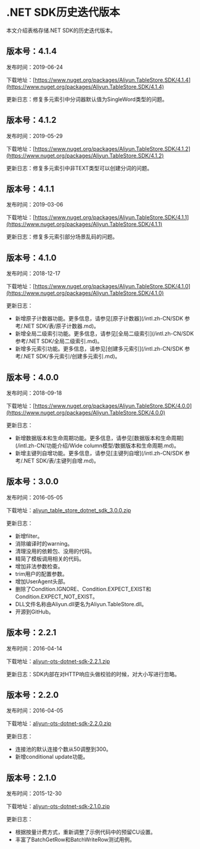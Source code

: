 # .NET SDK历史迭代版本

本文介绍表格存储.NET SDK的历史迭代版本。

## 版本号：4.1.4

发布时间：2019-06-24

下载地址：[https://www.nuget.org/packages/Aliyun.TableStore.SDK/4.1.4](https://www.nuget.org/packages/Aliyun.TableStore.SDK/4.1.4)

更新日志：修复多元索引中分词器默认值为SingleWord类型的问题。

## 版本号：4.1.2

发布时间：2019-05-29

下载地址：[https://www.nuget.org/packages/Aliyun.TableStore.SDK/4.1.2](https://www.nuget.org/packages/Aliyun.TableStore.SDK/4.1.2)

更新日志：修复多元索引中非TEXT类型可以创建分词的问题。

## 版本号：4.1.1

发布时间：2019-03-06

下载地址：[https://www.nuget.org/packages/Aliyun.TableStore.SDK/4.1.1](https://www.nuget.org/packages/Aliyun.TableStore.SDK/4.1.1)

更新日志：修复多元索引部分场景乱码的问题。

## 版本号：4.1.0

发布时间：2018-12-17

下载地址：[https://www.nuget.org/packages/Aliyun.TableStore.SDK/4.1.0](https://www.nuget.org/packages/Aliyun.TableStore.SDK/4.1.0)

更新日志：

-   新增原子计数器功能。更多信息，请参见[原子计数器](/intl.zh-CN/SDK 参考/.NET SDK/表/原子计数器.md)。
-   新增全局二级索引功能。更多信息，请参见[全局二级索引](/intl.zh-CN/SDK 参考/.NET SDK/全局二级索引.md)。
-   新增多元索引功能。更多信息，请参见[创建多元索引](/intl.zh-CN/SDK 参考/.NET SDK/多元索引/创建多元索引.md)。

## 版本号：4.0.0

发布时间：2018-09-18

下载地址：[https://www.nuget.org/packages/Aliyun.TableStore.SDK/4.0.0](https://www.nuget.org/packages/Aliyun.TableStore.SDK/4.0.0)

更新日志：

-   新增数据版本和生命周期功能。更多信息，请参见[数据版本和生命周期](/intl.zh-CN/功能介绍/Wide column模型/数据版本和生命周期.md)。
-   新增主键列自增功能。更多信息，请参见[主键列自增](/intl.zh-CN/SDK 参考/.NET SDK/表/主键列自增.md)。

## 版本号：3.0.0

发布时间：2016-05-05

下载地址：[aliyun\_table\_store\_dotnet\_sdk\_3.0.0.zip](https://ots-public-sdk.oss-cn-hangzhou.aliyuncs.com/aliyun-tablestore-dotnet-sdk-3.0.0.zip)

更新日志：

-   新增filter。
-   消除编译时的warning。
-   清理没用的依赖包、没用的代码。
-   精简了模板调用相关的代码。
-   增加非法参数检查。
-   trim用户的配置参数。
-   增加UserAgent头部。
-   删除了Condition.IGNORE、Condition.EXPECT\_EXIST和Condition.EXPECT\_NOT\_EXIST。
-   DLL文件名称由Aliyun.dll更名为Aliyun.TableStore.dll。
-   开源到GitHub。

## 版本号：2.2.1

发布时间：2016-04-14

下载地址：[aliyun-ots-dotnet-sdk-2.2.1.zip](https://ots-public-sdk.oss-cn-hangzhou.aliyuncs.com/aliyun-ots-dotnet-sdk-2.2.1.zip)

更新日志：SDK内部在对HTTP响应头做校验的时候，对大小写进行忽略。

## 版本号：2.2.0

发布时间：2016-04-05

下载地址：[aliyun-ots-dotnet-sdk-2.2.0.zip](https://ots-public-sdk.oss-cn-hangzhou.aliyuncs.com/aliyun-ots-dotnet-sdk-2.2.0.zip)

更新日志：

-   连接池的默认连接个数从50调整到300。
-   新增conditional update功能。

## 版本号：2.1.0

发布时间：2015-12-30

下载地址：[aliyun-ots-dotnet-sdk-2.1.0.zip](https://ots-public-sdk.oss-cn-hangzhou.aliyuncs.com/aliyun-ots-dotnet-sdk-2.1.0.zip)

更新日志：

-   根据按量计费方式，重新调整了示例代码中的预留CU设置。
-   丰富了BatchGetRow和BatchWriteRow测试用例。

